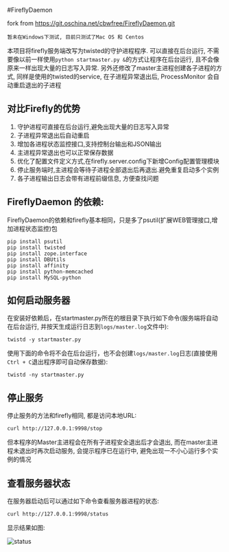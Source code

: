 #FireflyDaemon

fork from https://git.oschina.net/cbwfree/FireflyDaemon.git

`暂未在Windows下测试, 目前只测试了Mac OS 和 Centos`

本项目将firefly服务端改写为twisted的守护进程程序. 可以直接在后台运行, 不需要像以前一样使用`python startmaster.py &`的方式让程序在后台运行, 且不会像原来一样出现大量的日志写入异常. 另外还修改了master主进程创建各子进程的方式, 同样是使用的twisted的service, 在子进程异常退出后, ProcessMonitor 会自动重启退出的子进程

## 对比Firefly的优势
1. 守护进程可直接在后台运行,避免出现大量的日志写入异常
2. 子进程异常退出后自动重启
3. 增加各进程状态监控接口,支持控制台输出和JSON输出
4. 主进程异常退出也可以正常保存数据
5. 优化了配置文件定义方式,在firefly.server.config下新增Config配置管理模块
6. 停止服务端时,主进程会等待子进程全部退出后再退出.避免重复启动多个实例
7. 各子进程输出日志会带有进程前缀信息, 方便查找问题

## FireflyDaemon 的依赖:
FireflyDaemon的依赖和firefly基本相同，只是多了psutil(扩展WEB管理接口,增加进程状态监控)包
```
pip install psutil
pip install twisted
pip install zope.interface
pip install DBUtils
pip install affinity
pip install python-memcached
pip install MySQL-python
```

## 如何启动服务器
在安装好依赖后，在startmaster.py所在的根目录下执行如下命令(服务端将自动在后台运行, 并按天生成运行日志到`logs/master.log`文件中):
```
twistd -y startmaster.py
```
使用下面的命令将不会在后台运行，也不会创建`logs/master.log`日志(直接使用`Ctrl + C`退出程序即可自动保存数据):
```
twistd -ny startmaster.py
```

## 停止服务
停止服务的方法和firefly相同, 都是访问本地URL:
```
curl http://127.0.0.1:9998/stop
```
但本程序的Master主进程会在所有子进程安全退出后才会退出, 而在master主进程未退出时再次启动服务, 会提示程序已在运行中, 避免出现一不小心运行多个实例的情况

## 查看服务器状态
在服务器启动后可以通过如下命令查看服务器进程的状态:
```
curl http://127.0.0.1:9998/status
```

显示结果如图:

![status](https://git.oschina.net/cbwfree/FireflyDaemon/raw/master/demo/status.png)
